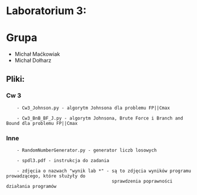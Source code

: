 # Laboratorium 3:
# Grupa 
* Michał Maćkowiak
* Michał Dołharz
## Pliki: 
### Cw 3
        - Cw3_Johnson.py - algorytm Johnsona dla problemu FP||Cmax

        - Cw3_BnB_BF_J.py - algorytm Johnsona, Brute Force i Branch and Bound dla problemu FP||Cmax
### Inne
        - RandomNumberGenerator.py - generator liczb losowych

        - spdl3.pdf - instrukcja do zadania

        - zdjęcia o nazwach "wynik lab *" - są to zdjęcia wyników programu prowadzącego, które służyły do 
                                            sprawdzenia poprawności działania programów
